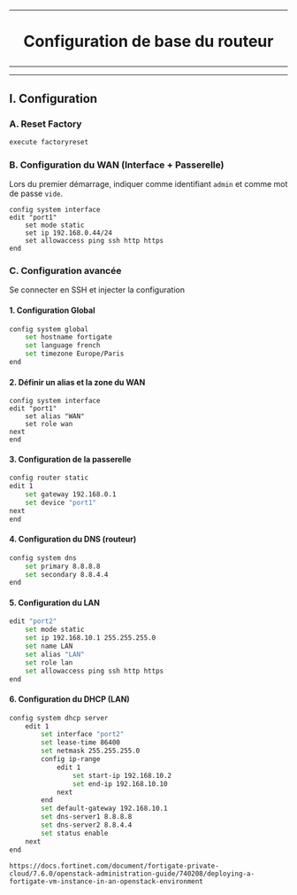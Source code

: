 -----------------------------------------------------------------------------------------------------------------------
# <p align='center'> Configuration de base du routeur </p>
-----------------------------------------------------------------------------------------------------------------------

---------------------------------------------------------------------------------------------------------------------------------------
## I. Configuration
### A. Reset Factory
```bash
execute factoryreset
```

### B. Configuration du WAN (Interface + Passerelle)
Lors du premier démarrage, indiquer comme identifiant `admin` et comme mot de passe `vide`.

```
config system interface
edit "port1"
    set mode static
    set ip 192.168.0.44/24
    set allowaccess ping ssh http https
end
```



### C. Configuration avancée
Se connecter en SSH et injecter la configuration
#### 1. Configuration Global
```bash
config system global
    set hostname fortigate
    set language french
    set timezone Europe/Paris
end
```

#### 2. Définir un alias et la zone du WAN
```
config system interface
edit "port1"
    set alias "WAN"
    set role wan
next
end
```

#### 3. Configuration de la passerelle
```bash
config router static
edit 1
    set gateway 192.168.0.1
    set device "port1"
next
end
```
#### 4. Configuration du DNS (routeur)
```bash
config system dns
    set primary 8.8.8.8
    set secondary 8.8.4.4
end
```


#### 5. Configuration du LAN
```bash
edit "port2"
    set mode static
    set ip 192.168.10.1 255.255.255.0
    set name LAN
    set alias "LAN"
    set role lan
    set allowaccess ping ssh http https
end
```

#### 6. Configuration du DHCP (LAN)

```bash
config system dhcp server
    edit 1
        set interface "port2"
        set lease-time 86400
        set netmask 255.255.255.0
        config ip-range
            edit 1
                set start-ip 192.168.10.2
                set end-ip 192.168.10.10
            next
        end
        set default-gateway 192.168.10.1
        set dns-server1 8.8.8.8
        set dns-server2 8.8.4.4
        set status enable
    next
end
```



```
https://docs.fortinet.com/document/fortigate-private-cloud/7.6.0/openstack-administration-guide/740208/deploying-a-fortigate-vm-instance-in-an-openstack-environment
```
<br />
